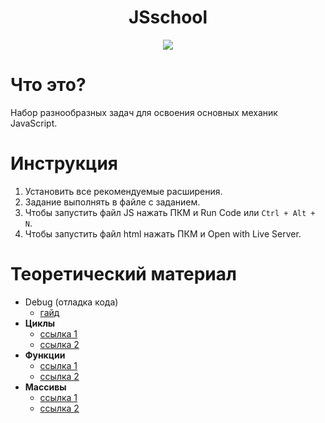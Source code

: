 <h1 align="center">JSschool</h1>
<p align="center">
  
  <img src="https://user-images.githubusercontent.com/11502258/161816072-0f3a81d6-fe0e-46da-8d31-51e87614ca63.png">
</p>

# Что это?
Набор разнообразных задач для освоения основных механик JavaScript.

# Инструкция
1. Установить все рекомендуемые расширения.
2. Задание выполнять в файле с заданием.
3. Чтобы запустить файл JS нажать ПКМ и Run Code или ```Ctrl + Alt + N```.
4. Чтобы запустить файл html нажать ПКМ и Open with Live Server.

# Теоретический материал
- Debug (отладка кода)
  - [гайд](https://code.visualstudio.com/docs/editor/debugging) 
- **Циклы**
  - [ссылка 1](https://learn.javascript.ru/while-for)
  - [ссылка 2](https://developer.mozilla.org/ru/docs/Web/JavaScript/Guide/Loops_and_iteration)
- **Функции**
  - [ссылка 1](https://learn.javascript.ru/function-basics)
  - [ссылка 2](https://developer.mozilla.org/ru/docs/Web/JavaScript/Guide/Functions)
- **Массивы**
  - [ссылка 1](https://learn.javascript.ru/array)
  - [ссылка 2](https://developer.mozilla.org/ru/docs/Web/JavaScript/Reference/Global_Objects/Array)

